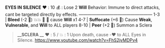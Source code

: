 __**EYES IN SILENCE**__
:heart: : 10
:moneybag: : Lose 2 __Will__
Behavior: Immune to direct attacks, cant be targeted directly by effects.
—————————————————
1-3   | **Bleed** (-2 :game_die:) :boom::boom: :no_entry_sign: :twisted_rightwards_arrows: cause __Will__ x1
4-7   | **Suffocate** (+6 :game_die:) Cause __Weak__, __Vulnerable__, and __Will__ to ALL players
8-10 | **Peer** (+2 :game_die:) Summon a Sclera
> **__SCLERA __**
> :heart: : 5 / :boom: : 1
> Upon death, cause -:heart: to ALL Eyes in Silence.
https://www.youtube.com/watch?v=FhS2jvMDPv4